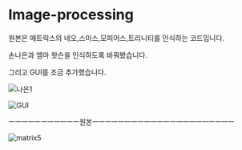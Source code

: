 # Image-processing

원본은 매트릭스의 네오,스미스,모피어스,트리니티를 인식하는 코드입니다. 

손나은과 엠마 왓슨을 인식하도록 바꿔봤습니다. 

그리고 GUI를 조금 추가했습니다.


![나은1](https://user-images.githubusercontent.com/50771738/86469069-a4ae5a80-bd73-11ea-8cab-29783a2b1c66.png)

![GUI](https://user-images.githubusercontent.com/50771738/86469468-6cf3e280-bd74-11ea-9379-0f8c57ab78c3.png)

ㅡㅡㅡㅡㅡㅡㅡㅡㅡㅡㅡ원본ㅡㅡㅡㅡㅡㅡㅡㅡㅡㅡㅡㅡㅡㅡㅡㅡㅡㅡㅡㅡㅡㅡ

![matrix5](https://user-images.githubusercontent.com/50771738/86469318-18506780-bd74-11ea-8853-d40235867d62.png)


